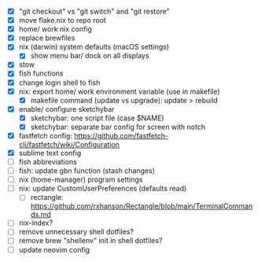 - [x] "git checkout" vs "git switch" and "git restore"
- [x] move flake.nix to repo root
- [x] home/ work nix config
- [x] replace brewfiles
- [x] nix (darwin) system defaults (macOS settings)
  - [x] show menu bar/ dock on all displays
- [x] stow
- [x] fish functions
- [x] change login shell to fish
- [x] nix: export home/ work environment variable (use in makefile)
  - [x] makefile command (update vs upgrade): update > rebuild
- [x] enable/ configure sketchybar
  - [x] sketchybar: one script file (case $NAME)
  - [x] sketchybar: separate bar config for screen with notch
- [x] fastfetch config: https://github.com/fastfetch-cli/fastfetch/wiki/Configuration
- [x] sublime text config
- [ ] fish abbreviations
- [ ] fish: update gbn function (stash changes)
- [ ] nix (home-manager) program settings
- [ ] nix: update CustomUserPreferences (defaults read)
  - [ ] rectangle: https://github.com/rxhanson/Rectangle/blob/main/TerminalCommands.md
- [ ] nix-index?
- [ ] remove unnecessary shell dotfiles?
- [ ] remove brew "shellenv" init in shell dotfiles?
- [ ] update neovim config
